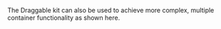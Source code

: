 The Draggable kit can also be used to achieve more complex, multiple container functionality as shown here. 